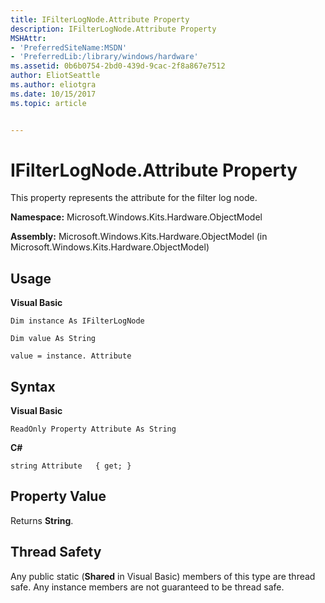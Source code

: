 ```yaml
---
title: IFilterLogNode.Attribute Property
description: IFilterLogNode.Attribute Property
MSHAttr:
- 'PreferredSiteName:MSDN'
- 'PreferredLib:/library/windows/hardware'
ms.assetid: 0b6b0754-2bd0-439d-9cac-2f8a867e7512
author: EliotSeattle
ms.author: eliotgra
ms.date: 10/15/2017
ms.topic: article


---
```


# IFilterLogNode.Attribute Property


This property represents the attribute for the filter log node.

**Namespace:** Microsoft.Windows.Kits.Hardware.ObjectModel

**Assembly:** Microsoft.Windows.Kits.Hardware.ObjectModel (in Microsoft.Windows.Kits.Hardware.ObjectModel)

## <span id="Usage"></span><span id="usage"></span><span id="USAGE"></span>Usage


**Visual Basic**

`Dim instance As IFilterLogNode`

`Dim value As String`

`value = instance. Attribute`

## <span id="Syntax"></span><span id="syntax"></span><span id="SYNTAX"></span>Syntax


**Visual Basic**

`ReadOnly Property Attribute As String`

**C#**

`string Attribute   { get; }`

## <span id="Property_Value"></span><span id="property_value"></span><span id="PROPERTY_VALUE"></span>Property Value


Returns **String**.

## <span id="Thread_Safety"></span><span id="thread_safety"></span><span id="THREAD_SAFETY"></span>Thread Safety


Any public static (**Shared** in Visual Basic) members of this type are thread safe. Any instance members are not guaranteed to be thread safe.

 

 






